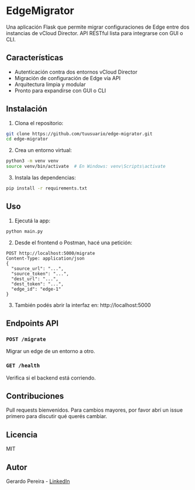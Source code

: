 # EdgeMigrator

Una aplicación Flask que permite migrar configuraciones de Edge entre dos instancias de vCloud Director. API RESTful lista para integrarse con GUI o CLI.

## Características

- Autenticación contra dos entornos vCloud Director
- Migración de configuración de Edge vía API
- Arquitectura limpia y modular
- Pronto para expandirse con GUI o CLI

## Instalación

1. Clona el repositorio:
```bash
git clone https://github.com/tuusuario/edge-migrator.git
cd edge-migrator
```

2. Crea un entorno virtual:
```bash
python3 -m venv venv
source venv/bin/activate  # En Windows: venv\Scripts\activate
```

3. Instala las dependencias:
```bash
pip install -r requirements.txt
```

## Uso

1. Ejecutá la app:
```bash
python main.py
```

2. Desde el frontend o Postman, hacé una petición:
```http
POST http://localhost:5000/migrate
Content-Type: application/json
{
  "source_url": "...",
  "source_token": "...",
  "dest_url": "...",
  "dest_token": "...",
  "edge_id": "edge-1"
}
```

3. También podés abrir la interfaz en:
http://localhost:5000

## Endpoints API

### `POST /migrate`
Migrar un edge de un entorno a otro.

### `GET /health`
Verifica si el backend está corriendo.

## Contribuciones

Pull requests bienvenidos. Para cambios mayores, por favor abrí un issue primero para discutir qué querés cambiar.

## Licencia

MIT

## Autor

Gerardo Pereira - [LinkedIn](https://www.linkedin.com/in/gerardopereira)
